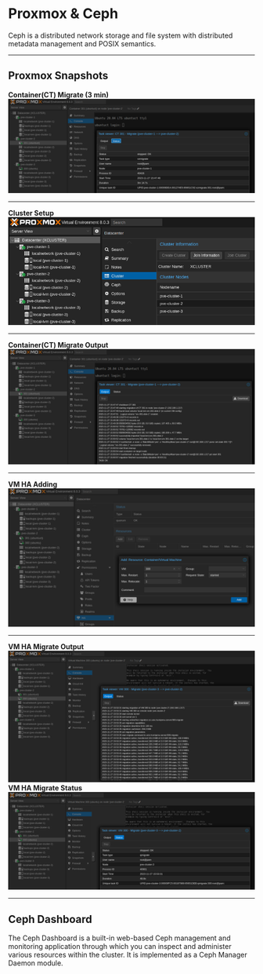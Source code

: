 # Proxmox & Ceph
Ceph is a distributed network storage and file system with distributed metadata management and POSIX semantics.

---
## Proxmox Snapshots
<b>Container(CT) Migrate (3 min)</b><br>
![java-code](https://raw.githubusercontent.com/silkwat/cheat-sheets/main/infra/ct-migrate-3MIN.png)<hr>
<b>Cluster Setup</b><br>
![java-code](https://raw.githubusercontent.com/silkwat/cheat-sheets/main/infra/ceph-01.png)<hr>
<b>Container(CT) Migrate Output</b><br>
![java-code](https://raw.githubusercontent.com/silkwat/cheat-sheets/main/infra/ct-migrate-output.png)<hr>
<b>VM HA Adding</b><br>
![java-code](https://raw.githubusercontent.com/silkwat/cheat-sheets/main/infra/vm-HA-add.png)<hr>
<b>VM HA Migrate Output</b><br>
![java-code](https://raw.githubusercontent.com/silkwat/cheat-sheets/main/infra/vm-migrate-output.png)<br>
<b>VM HA Migrate Status</b><br>
![java-code](https://raw.githubusercontent.com/silkwat/cheat-sheets/main/infra/vm-migrate-status.png)<br>

---

## Ceph Dashboard

  The Ceph Dashboard is a built-in web-based Ceph management and monitoring application through which you can inspect and administer various resources within the cluster. It is implemented as a Ceph Manager Daemon module.
